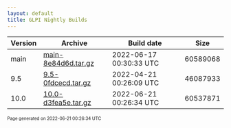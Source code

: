 ```yaml
---
layout: default
title: GLPI Nightly Builds
---
```


Version|Archive|Build date|Size
---|---|---|---
main|[main-8e84d6d.tar.gz](main-8e84d6d.tar.gz)|2022-06-17 00:30:33 UTC|60589068
9.5|[9.5-0fdcecd.tar.gz](9.5-0fdcecd.tar.gz)|2022-04-21 00:26:09 UTC|46087933
10.0|[10.0-d3fea5e.tar.gz](10.0-d3fea5e.tar.gz)|2022-06-21 00:26:34 UTC|60537871

<font size="1">Page generated on 2022-06-21 00:26:34 UTC</font>
